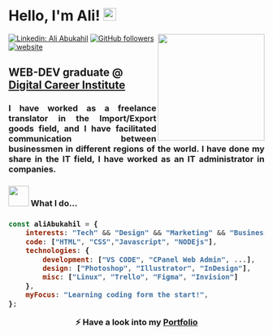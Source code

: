 <h1>Hello, I'm Ali! <img src="https://media.giphy.com/media/hvRJCLFzcasrR4ia7z/giphy.gif" width="25"></h1>
<img align='right' src="https://media.giphy.com/media/17b875GGvV9m9sLmNc/giphy.gif" width="210">

[![Linkedin: Ali Abukahil](https://img.shields.io/badge/-aliabukahil-blue?style=flat-square&logo=Linkedin&logoColor=white&link=https://www.linkedin.com/in/ali-abukahil-6223b120a/)](https://www.linkedin.com/in/ali-abukahil-6223b120a/)
[![GitHub followers](https://img.shields.io/github/followers/AliAbukahil?style=social)](https://github.com/AliAbukahil)
[![website](https://img.shields.io/badge/Website-46a2f1.svg?&style=flat-square&logo=Google-Chrome&logoColor=white&link=https://aliabukahil.com/)](https://aliabukahil.com/)

<h2> WEB-DEV graduate @ <a href="https://digitalcareerinstitute.org/">Digital Career Institute</a></h2>

<div style="text-align: justify"> <h3>I have worked as a freelance translator in the Import/Export goods field, and I have facilitated communication between businessmen in different regions of the world. I have done my share in the IT field, I have worked as an IT administrator in companies.</h3></div>

<h3><img src="https://media.giphy.com/media/lp6ZqyHa5z3v9FasLj/giphy.gif" width="40"> What I do...</h3>

<h3>

```javascript
const aliAbukahil = {
    interests: "Tech" && "Design" && "Marketing" && "Business",
    code: ["HTML", "CSS","Javascript", "NODEjs"],
    technologies: {
        development: ["VS CODE", "CPanel Web Admin", ...],
        design: ["Photoshop", "Illustrator", "InDesign"],
        misc: ["Linux", "Trello", "Figma", "Invision"]
    },
    myFocus: "Learning coding form the start!",
};
```

<p align="center"> ⚡ Have a look into my <a href="https://aliabukahil.github.io/">Portfolio</a></p>

